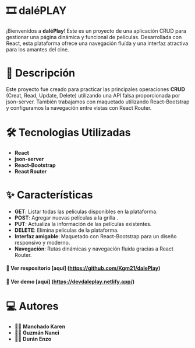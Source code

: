 # <h1> 🎞 daléPLAY</h1>

¡Bienvenidos a **daléPlay**! Este es un proyecto de una aplicación CRUD para gestionar una página dinámica y funcional de películas. Desarrollada con React, esta plataforma ofrece una navegación fluída y una interfaz atractiva para los amantes del cine.

# 📄 Descripción

Este proyecto fue creado para practicar las principales operaciones **CRUD** (Creat, Read, Update, Delete) utilizando una API falsa proporcionada por json-server. También trabajamos con maquetado utilizando React-Bootstrap y configuramos la navegación entre vistas con React Router.

# 🛠 Tecnologias Utilizadas

- **React**
- **json-server**
- **React-Bootstrap**
- **React Router**

# ✨ Características

- **GET**: Listar todas las películas disponibles en la plataforma.
- **POST**: Agregar nuevas películas a la grilla .
- **PUT**: Actualiza la información de las películas existentes.
- **DELETE**: Elimina peliculas de la plataforma.
- **Interfaz amigable**: Maquetado con React-Bootstrap para un diseño responsivo y moderno.
- **Navegación**: Rutas dinámicas y navegación fluida gracias a React Router.

#### 🔎 Ver respositorio [aquí] (https://github.com/Kgm21/dalePlay)

#### 📄 Ver demo [aquí] (https://devdaleplay.netlify.app/)

# 💻 Autores

- 👩‍💻 **Manchado Karen**
- 👩‍💻 **Guzmán Nanci**
- 👨‍💻 **Durán Enzo**
